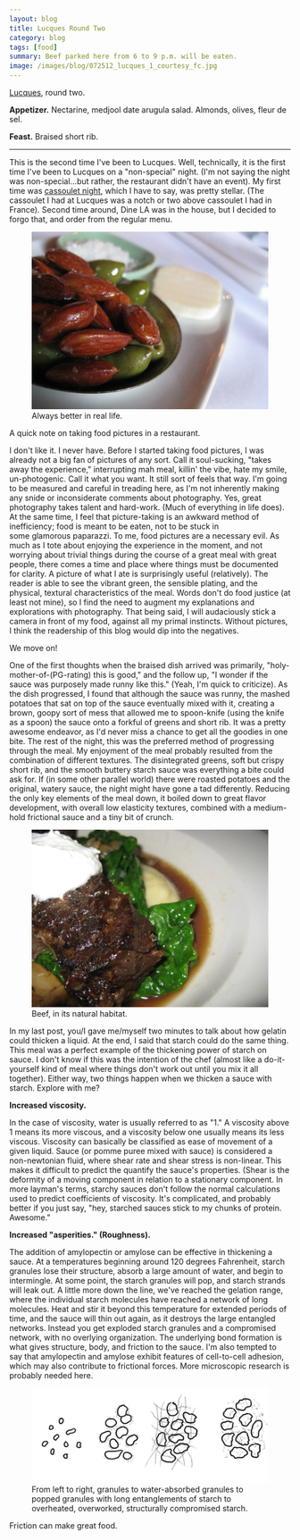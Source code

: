 ```yaml
---
layout: blog
title: Lucques Round Two
category: blog
tags: [food]  
summary: Beef parked here from 6 to 9 p.m. will be eaten.
image: /images/blog/072512_lucques_1_courtesy_fc.jpg
---
```


[Lucques](http://www.yelp.com/biz/lucques-west-hollywood-2), round two.

**Appetizer.** Nectarine, medjool date arugula salad. Almonds, olives, fleur de sel.

**Feast.** Braised short rib.

---

This is the second time I've been to Lucques. Well, technically, it is the first time I've been to Lucques on a "non-special" night. (I'm not saying the night was non-special...but rather, the restaurant didn't have an event). My first time was [cassoulet night](http://thecornerstonecaveman.com/?p=259), which I have to say, was pretty stellar. (The cassoulet I had at Lucques was a notch or two above cassoulet I had in France). Second time around, Dine LA was in the house, but I decided to forgo that, and order from the regular menu.

<figure>
    <img src="/images/blog/072512_lucques_1_courtesy_fc.jpg"></img>
    <figcaption>Always better in real life.</figcaption>
</figure>

A quick note on taking food pictures in a restaurant.

I don't like it. I never have. Before I started taking food pictures, I was already not a big fan of pictures of any sort. Call it soul-sucking, "takes away the experience," interrupting mah meal, killin' the vibe, hate my smile, un-photogenic. Call it what you want. It still sort of feels that way. I'm going to be measured and careful in treading here, as I'm not inherently making any snide or inconsiderate comments about photography. Yes, great photography takes talent and hard-work. (Much of everything in life does). At the same time, I feel that picture-taking is an awkward method of inefficiency; food is meant to be eaten, not to be stuck in some glamorous paparazzi. To me, food pictures are a necessary evil. As much as I tote about enjoying the experience in the moment, and not worrying about trivial things during the course of a great meal with great people, there comes a time and place where things must be documented for clarity. A picture of what I ate is surprisingly useful (relatively). The reader is able to see the vibrant green, the sensible plating, and the physical, textural characteristics of the meal. Words don't do food justice (at least not mine), so I find the need to augment my explanations and explorations with photography. That being said, I will audaciously stick a camera in front of my food, against all my primal instincts. Without pictures, I think the readership of this blog would dip into the negatives.

We move on!

One of the first thoughts when the braised dish arrived was primarily, "holy-mother-of-(PG-rating) this is good," and the follow up, "I wonder if the sauce was purposely made runny like this." (Yeah, I'm quick to criticize). As the dish progressed, I found that although the sauce was runny, the mashed potatoes that sat on top of the sauce eventually mixed with it, creating a brown, goopy sort of mess that allowed me to spoon-knife (using the knife as a spoon) the sauce onto a forkful of greens and short rib. It was a pretty awesome endeavor, as I'd never miss a chance to get all the goodies in one bite. The rest of the night, this was the preferred method of progressing through the meal. My enjoyment of the meal probably resulted from the combination of different textures. The disintegrated greens, soft but crispy short rib, and the smooth buttery starch sauce was everything a bite could ask for. If (in some other parallel world) there were roasted potatoes and the original, watery sauce, the night might have gone a tad differently. Reducing the only key elements of the meal down, it boiled down to great flavor development, with overall low elasticity textures, combined with a medium-hold frictional sauce and a tiny bit of crunch.

<figure>
    <img src="/images/blog/072512_lucques_5_courtesy_fc.jpg"></img>
    <figcaption>Beef, in its natural habitat.</figcaption>
</figure>

In my last post, you/I gave me/myself two minutes to talk about how gelatin could thicken a liquid. At the end, I said that starch could do the same thing. This meal was a perfect example of the thickening power of starch on sauce. I don't know if this was the intention of the chef (almost like a do-it-yourself kind of meal where things don't work out until you mix it all together). Either way, two things happen when we thicken a sauce with starch. Explore with me?

**Increased viscosity.**

In the case of viscosity, water is usually referred to as "1." A viscosity above 1 means its more viscous, and a viscosity below one usually means its less viscous. Viscosity can basically be classified as ease of movement of a given liquid. Sauce (or pomme puree mixed with sauce) is considered a non-newtonian fluid, where shear rate and shear stress is non-linear. This makes it difficult to predict the quantify the sauce's properties. (Shear is the deformity of a moving component in relation to a stationary component. In more layman's terms, starchy sauces don't follow the normal calculations used to predict coefficients of viscosity. It's complicated, and probably better if you just say, "hey, starched sauces stick to my chunks of protein. Awesome."

**Increased "asperities." (Roughness).**

The addition of amylopectin or amylose can be effective in thickening a sauce. At a temperatures beginning around 120 degrees Fahrenheit, starch granules lose their structure, absorb a large amount of water, and begin to intermingle. At some point, the starch granules will pop, and starch strands will leak out. A little more down the line, we've reached the gelation range, where the individual starch molecules have reached a network of long molecules. Heat and stir it beyond this temperature for extended periods of time, and the sauce will thin out again, as it destroys the large entangled networks. Instead you get exploded starch granules and a compromised network, with no overlying organization. The underlying bond formation is what gives structure, body, and friction to the sauce. I'm also tempted to say that amylopectin and amylose exhibit features of cell-to-cell adhesion, which may also contribute to frictional forces. More microscopic research is probably needed here.

<figure>
    <img src="/images/blog/101712_starch_thickening_courtesy_fc.jpg"></img>
    <figcaption>From left to right, granules to water-absorbed granules to popped granules with long entanglements of starch to overheated, overworked, structurally compromised starch.</figcaption>
</figure>

Friction can make great food.
